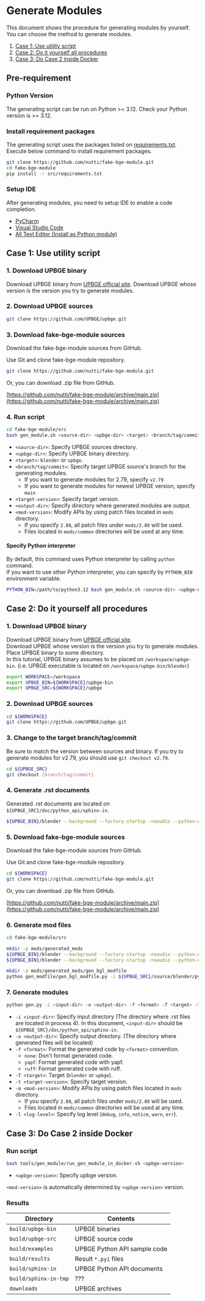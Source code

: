 <!-- markdownlint-disable MD024 -->

# Generate Modules

This document shows the procedure for generating modules by yourself.  
You can choose the method to generate modules.

1. [Case 1: Use utility script](#case-1-use-utility-script)
2. [Case 2: Do it yourself all procedures](#case-2-do-it-yourself-all-procedures)
3. [Case 3: Do Case 2 inside Docker](#case-3-do-case-2-inside-docker)

## Pre-requirement

### Python Version

The generating script can be run on Python >= 3.12.
Check your Python version is >= 3.12.

### Install requirement packages

The generating script uses the packages listed on
[requirements.txt](../src/requirements.txt).  
Execute below command to install requirement packages.

```bash
git clone https://github.com/nutti/fake-bge-module.git
cd fake-bge-module
pip install -r src/requirements.txt
```

### Setup IDE

After generating modules, you need to setup IDE to enable a code completion.

* [PyCharm](docs/setup_pycharm.md)
* [Visual Studio Code](docs/setup_visual_studio_code.md)
* [All Text Editor (Install as Python module)](docs/setup_all_text_editor.md)

## Case 1: Use utility script

### 1. Download UPBGE binary

Download UPBGE binary from [UPBGE official site](https://upbge.org/).
Download UPBGE whose version is the version you try to generate modules.

### 2. Download UPBGE sources

```bash
git clone https://github.com/UPBGE/upbge.git
```

### 3. Download fake-bge-module sources

Download the fake-bge-module sources from GitHub.

Use Git and clone fake-bge-module repository.

```bash
git clone https://github.com/nutti/fake-bge-module.git
```

Or, you can download .zip file from GitHub.

[https://github.com/nutti/fake-bge-module/archive/main.zip](https://github.com/nutti/fake-bge-module/archive/main.zip)

### 4. Run script

<!-- markdownlint-disable MD013 -->
```bash
cd fake-bge-module/src
bash gen_module.sh <source-dir> <upbge-dir> <target> <branch/tag/commit> <target-version> <output-dir> [<mod-version>]
```
<!-- markdownlint-enable MD013 -->

* `<source-dir>`: Specify UPBGE sources directory.
* `<upbge-dir>`: Specify UPBGE binary directory.
* `<target>`: `blender` or `upbge`.
* `<branch/tag/commit>`: Specify target UPBGE source's branch for the
  generating modules.
  * If you want to generate modules for 2.79, specify `v2.79`
  * If you want to generate modules for newest UPBGE version, specify `main`
* `<target-version>`: Specify target version.
* `<output-dir>`: Specify directory where generated modules are output.
* `<mod-version>`: Modify APIs by using patch files located in `mods` directory.
  * If you specify `2.80`, all patch files under `mods/2.80` will be used.
  * Files located in `mods/common` directories will be used at any time.

#### Specify Python interpreter

By default, this command uses Python interpreter by calling `python` command.  
If you want to use other Python interpreter, you can specify by `PYTHON_BIN`
environment variable.

<!-- markdownlint-disable MD013 -->
```bash
PYTHON_BIN=/path/to/python3.12 bash gen_module.sh <source-dir> <upbge-dir> <target> <branch/tag/commit> <target-version> <output-dir> [<mod-version>]
```
<!-- markdownlint-enable MD013 -->

## Case 2: Do it yourself all procedures

### 1. Download UPBGE binary

Download UPBGE binary from
[UPBGE official site](https://upbge.org/).  
Download UPBGE whose version is the version you try to generate modules.  
Place UPBGE binary to some directory.  
In this tutorial, UPBGE binary assumes to be placed on
`/workspace/upbge-bin`. (i.e. UPBGE executable is located on
`/workspace/upbge-bin/blender`)

```bash
export WORKSPACE=/workspace
export UPBGE_BIN=${WORKSPACE}/upbge-bin
export UPBGE_SRC=${WORKSPACE}/upbge
```

### 2. Download UPBGE sources

```bash
cd ${WORKSPACE}
git clone https://github.com/UPBGE/upbge.git
```

### 3. Change to the target branch/tag/commit

Be sure to match the version between sources and binary.
If you try to generate modules for v2.79, you should use `git checkout v2.79`.

```bash
cd ${UPBGE_SRC}
git checkout [branch/tag/commit]
```

### 4. Generate .rst documents

Generated .rst documents are located on `${UPBGE_SRC}/doc/python_api/sphinx-in`.

<!-- markdownlint-disable MD013 -->
```bash
${UPBGE_BIN}/blender --background --factory-startup -noaudio --python-exit-code 1 --python doc/python_api/sphinx_doc_gen.py
```
<!-- markdownlint-enable MD013 -->

### 5. Download fake-bge-module sources

Download the fake-bge-module sources from GitHub.

Use Git and clone fake-bge-module repository.

```bash
cd ${WORKSPACE}
git clone https://github.com/nutti/fake-bge-module.git
```

Or, you can download .zip file from GitHub.

[https://github.com/nutti/fake-bge-module/archive/main.zip](https://github.com/nutti/fake-bge-module/archive/main.zip)

### 6. Generate mod files

<!-- markdownlint-disable MD013 -->
```bash
cd fake-bge-module/src

mkdir -p mods/generated_mods
${UPBGE_BIN}/blender --background --factory-startup -noaudio --python-exit-code 1 --python gen_modfile/gen_external_modules_modfile.py -- -m addon_utils -o mods/generated_mods/gen_modules_modfile -f json
${UPBGE_BIN}/blender --background --factory-startup -noaudio --python-exit-code 1 --python gen_modfile/gen_external_modules_modfile.py -- -m keyingsets_builtins -a -o mods/generated_mods/gen_startup_modfile -f json

mkdir -p mods/generated_mods/gen_bgl_modfile
python gen_modfile/gen_bgl_modfile.py -i ${UPBGE_SRC}/source/blender/python/generic/bgl.cc -o mods/generated_mods/gen_bgl_modfile/bgl.json -f json
```
<!-- markdownlint-enable MD013 -->

### 7. Generate modules

<!-- markdownlint-disable MD013 -->
```bash
python gen.py -i <input-dir> -o <output-dir> -f <format> -T <target> -t <target-version> -m <mod-version> -l <log-level>
```
<!-- markdownlint-enable MD013 -->

* `-i <input-dir>`: Specify input directory (The directory where .rst files are
  located in process 4). In this document, `<input-dir>` should be
  `${UPBGE_SRC}/doc/python_api/sphinx-in`.
* `-o <output-dir>`: Specify output directory. (The directory where generated
  files will be located)
* `-f <format>`: Format the generated code by `<format>` convention.
  * `none`: Don't format generated code.
  * `yapf`: Format generated code with yapf.
  * `ruff`: Format generated code with ruff.
* `-T <target>`: Target (`blender` or `upbge`).
* `-t <target-version>`: Specify target version.
* `-m <mod-version>`: Modify APIs by using patch files located in `mods` directory.
  * If you specify `2.80`, all patch files under `mods/2.80` will be used.
  * Files located in `mods/common` directories will be used at any time.
* `-l <log-level>`: Specify log level (`debug`, `info`, `notice`, `warn`, `err`).

## Case 3: Do Case 2 inside Docker

### Run script

<!-- markdownlint-disable MD013 -->
```bash
bash tools/gen_module/run_gen_module_in_docker.sh <upbge-version>
```
<!-- markdownlint-enable MD013 -->

* `<upbge-version>`: Specify upbge version.

`<mod-version>` is automatically determined by `<upbge-version>` version.

### Results

| Directory | Contents |
|----|----|
| `build/upbge-bin` | UPBGE binaries |
| `build/upbge-src` | UPBGE source code |
| `build/examples` | UPBGE Python API sample code |
| `build/results` | Result `*.pyi` files |
| `build/sphinx-in` | UPBGE Python API documents |
| `build/sphinx-in-tmp` | ??? |
| `downloads` | UPBGE archives |
